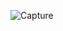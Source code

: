 ![Capture](https://user-images.githubusercontent.com/102771793/190923258-8bf80236-d86e-4e04-89eb-bcd22f53d599.JPG)
